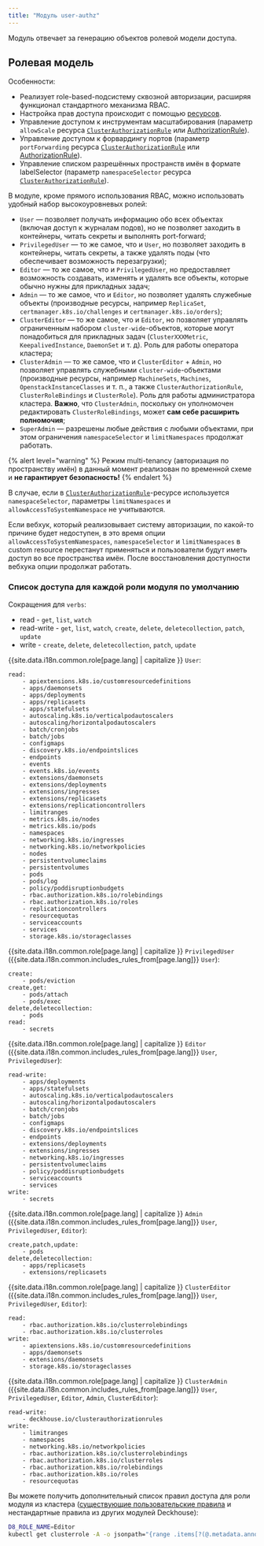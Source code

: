 ```yaml
---
title: "Модуль user-authz"
---
```


Модуль отвечает за генерацию объектов ролевой модели доступа.

## Ролевая модель

Особенности:
- Реализует role-based-подсистему сквозной авторизации, расширяя функционал стандартного механизма RBAC.
- Настройка прав доступа происходит с помощью [ресурсов](cr.html).
- Управление доступом к инструментам масштабирования (параметр `allowScale` ресурса [`ClusterAuthorizationRule`](cr.html#clusterauthorizationrule-v1-spec-allowscale) или [AuthorizationRule](cr.html#authorizationrule-v1alpha1-spec-allowscale)).
- Управление доступом к форвардингу портов (параметр `portForwarding` ресурса [`ClusterAuthorizationRule`](cr.html#clusterauthorizationrule-v1-spec-portforwarding) или [AuthorizationRule](cr.html#authorizationrule-v1alpha1-spec-portforwarding)).
- Управление списком разрешённых пространств имён в формате labelSelector (параметр `namespaceSelector` ресурса [`ClusterAuthorizationRule`](cr.html#clusterauthorizationrule-v1-spec-namespaceselector)).

В модуле, кроме прямого использования RBAC, можно использовать удобный набор высокоуровневых ролей:
- `User` — позволяет получать информацию обо всех объектах (включая доступ к журналам подов), но не позволяет заходить в контейнеры, читать секреты и выполнять port-forward;
- `PrivilegedUser` — то же самое, что и `User`, но позволяет заходить в контейнеры, читать секреты, а также удалять поды (что обеспечивает возможность перезагрузки);
- `Editor` — то же самое, что и `PrivilegedUser`, но предоставляет возможность создавать, изменять и удалять все объекты, которые обычно нужны для прикладных задач;
- `Admin` — то же самое, что и `Editor`, но позволяет удалять служебные объекты (производные ресурсы, например `ReplicaSet`, `certmanager.k8s.io/challenges` и `certmanager.k8s.io/orders`);
- `ClusterEditor` — то же самое, что и `Editor`, но позволяет управлять ограниченным набором `cluster-wide`-объектов, которые могут понадобиться для прикладных задач (`ClusterXXXMetric`, `KeepalivedInstance`, `DaemonSet` и т. д). Роль для работы оператора кластера;
- `ClusterAdmin` — то же самое, что и `ClusterEditor` + `Admin`, но позволяет управлять служебными `cluster-wide`-объектами (производные ресурсы, например `MachineSets`, `Machines`, `OpenstackInstanceClasses` и т. п., а также `ClusterAuthorizationRule`, `ClusterRoleBindings` и `ClusterRole`). Роль для работы администратора кластера. **Важно**, что `ClusterAdmin`, поскольку он уполномочен редактировать `ClusterRoleBindings`, может **сам себе расширить полномочия**;
- `SuperAdmin` — разрешены любые действия с любыми объектами, при этом ограничения `namespaceSelector` и `limitNamespaces` продолжат работать.

{% alert level="warning" %}
Режим multi-tenancy (авторизация по пространству имён) в данный момент реализован по временной схеме и **не гарантирует безопасность!**
{% endalert %}

В случае, если в [`ClusterAuthorizationRule`](cr.html#clusterauthorizationrule)-ресурсе используется `namespaceSelector`, параметры `limitNamespaces` и `allowAccessToSystemNamespace` не учитываются.

Если вебхук, который реализовывает систему авторизации, по какой-то причине будет недоступен, в это время опции `allowAccessToSystemNamespaces`, `namespaceSelector` и `limitNamespaces` в custom resource перестанут применяться и пользователи будут иметь доступ во все пространства имён. После восстановления доступности вебхука опции продолжат работать.

### Список доступа для каждой роли модуля по умолчанию

Сокращения для `verbs`:
<!-- start user-authz roles placeholder -->
* read - `get`, `list`, `watch`
* read-write - `get`, `list`, `watch`, `create`, `delete`, `deletecollection`, `patch`, `update`
* write - `create`, `delete`, `deletecollection`, `patch`, `update`

{{site.data.i18n.common.role[page.lang] | capitalize }} `User`:

```text
read:
    - apiextensions.k8s.io/customresourcedefinitions
    - apps/daemonsets
    - apps/deployments
    - apps/replicasets
    - apps/statefulsets
    - autoscaling.k8s.io/verticalpodautoscalers
    - autoscaling/horizontalpodautoscalers
    - batch/cronjobs
    - batch/jobs
    - configmaps
    - discovery.k8s.io/endpointslices
    - endpoints
    - events
    - events.k8s.io/events
    - extensions/daemonsets
    - extensions/deployments
    - extensions/ingresses
    - extensions/replicasets
    - extensions/replicationcontrollers
    - limitranges
    - metrics.k8s.io/nodes
    - metrics.k8s.io/pods
    - namespaces
    - networking.k8s.io/ingresses
    - networking.k8s.io/networkpolicies
    - nodes
    - persistentvolumeclaims
    - persistentvolumes
    - pods
    - pods/log
    - policy/poddisruptionbudgets
    - rbac.authorization.k8s.io/rolebindings
    - rbac.authorization.k8s.io/roles
    - replicationcontrollers
    - resourcequotas
    - serviceaccounts
    - services
    - storage.k8s.io/storageclasses
```

{{site.data.i18n.common.role[page.lang] | capitalize }} `PrivilegedUser` ({{site.data.i18n.common.includes_rules_from[page.lang]}} `User`):

```text
create:
    - pods/eviction
create,get:
    - pods/attach
    - pods/exec
delete,deletecollection:
    - pods
read:
    - secrets
```

{{site.data.i18n.common.role[page.lang] | capitalize }} `Editor` ({{site.data.i18n.common.includes_rules_from[page.lang]}} `User`, `PrivilegedUser`):

```text
read-write:
    - apps/deployments
    - apps/statefulsets
    - autoscaling.k8s.io/verticalpodautoscalers
    - autoscaling/horizontalpodautoscalers
    - batch/cronjobs
    - batch/jobs
    - configmaps
    - discovery.k8s.io/endpointslices
    - endpoints
    - extensions/deployments
    - extensions/ingresses
    - networking.k8s.io/ingresses
    - persistentvolumeclaims
    - policy/poddisruptionbudgets
    - serviceaccounts
    - services
write:
    - secrets
```

{{site.data.i18n.common.role[page.lang] | capitalize }} `Admin` ({{site.data.i18n.common.includes_rules_from[page.lang]}} `User`, `PrivilegedUser`, `Editor`):

```text
create,patch,update:
    - pods
delete,deletecollection:
    - apps/replicasets
    - extensions/replicasets
```

{{site.data.i18n.common.role[page.lang] | capitalize }} `ClusterEditor` ({{site.data.i18n.common.includes_rules_from[page.lang]}} `User`, `PrivilegedUser`, `Editor`):

```text
read:
    - rbac.authorization.k8s.io/clusterrolebindings
    - rbac.authorization.k8s.io/clusterroles
write:
    - apiextensions.k8s.io/customresourcedefinitions
    - apps/daemonsets
    - extensions/daemonsets
    - storage.k8s.io/storageclasses
```

{{site.data.i18n.common.role[page.lang] | capitalize }} `ClusterAdmin` ({{site.data.i18n.common.includes_rules_from[page.lang]}} `User`, `PrivilegedUser`, `Editor`, `Admin`, `ClusterEditor`):

```text
read-write:
    - deckhouse.io/clusterauthorizationrules
write:
    - limitranges
    - namespaces
    - networking.k8s.io/networkpolicies
    - rbac.authorization.k8s.io/clusterrolebindings
    - rbac.authorization.k8s.io/clusterroles
    - rbac.authorization.k8s.io/rolebindings
    - rbac.authorization.k8s.io/roles
    - resourcequotas
```
<!-- end user-authz roles placeholder -->

Вы можете получить дополнительный список правил доступа для роли модуля из кластера ([существующие пользовательские правила](usage.html#настройка-прав-высокоуровневых-ролей) и нестандартные правила из других модулей Deckhouse):

```bash
D8_ROLE_NAME=Editor
kubectl get clusterrole -A -o jsonpath="{range .items[?(@.metadata.annotations.user-authz\.deckhouse\.io/access-level=='$D8_ROLE_NAME')]}{.rules}{'\n'}{end}" | jq -s add
```
